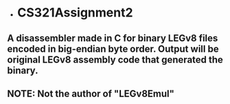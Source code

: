* # CS321Assignment2
## A disassembler made in C for binary LEGv8 files encoded in big-endian byte order. Output will be original LEGv8 assembly code that generated the binary.
## NOTE: Not the author of "LEGv8Emul"
